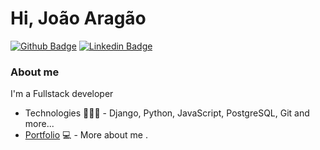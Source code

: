 
# Hi, João Aragão

[![Github Badge](https://img.shields.io/badge/-Github-000?style=flat-square&logo=Github&logoColor=white&link=https://github.com/fagnerpsantos)](https://github.com/joao-aragao)
[![Linkedin Badge](https://img.shields.io/badge/-LinkedIn-blue?style=flat-square&logo=Linkedin&logoColor=white&link=https://www.linkedin.com/in/fagnerpsantos/)](https://www.linkedin.com/in/jo%C3%A3o-victor-arag%C3%A3o-05852417a/)

### About me
I'm a Fullstack developer 

- Technologies 👨🏼‍🏫 - Django, Python, JavaScript, PostgreSQL, Git and more...
- [Portfolio](https://docs.google.com/document/u/3/d/1Y36c5vBeP42pCvO0m4gepXMNuR32TAPDYUFidTNTnqk/edit) 💻 - More about me .
